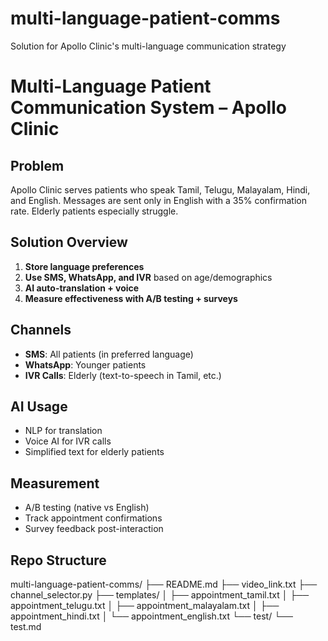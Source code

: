 # multi-language-patient-comms
Solution for Apollo Clinic's multi-language communication strategy

# Multi-Language Patient Communication System – Apollo Clinic

## Problem
Apollo Clinic serves patients who speak Tamil, Telugu, Malayalam, Hindi, and English. Messages are sent only in English with a 35% confirmation rate. Elderly patients especially struggle.

## Solution Overview
1. **Store language preferences**
2. **Use SMS, WhatsApp, and IVR** based on age/demographics
3. **AI auto-translation + voice**
4. **Measure effectiveness with A/B testing + surveys**

## Channels
- **SMS**: All patients (in preferred language)
- **WhatsApp**: Younger patients
- **IVR Calls**: Elderly (text-to-speech in Tamil, etc.)

## AI Usage
- NLP for translation
- Voice AI for IVR calls
- Simplified text for elderly patients

## Measurement
- A/B testing (native vs English)
- Track appointment confirmations
- Survey feedback post-interaction

## Repo Structure
multi-language-patient-comms/
├── README.md
├── video_link.txt
├── channel_selector.py
├── templates/
│   ├── appointment_tamil.txt
│   ├── appointment_telugu.txt
│   ├── appointment_malayalam.txt
│   ├── appointment_hindi.txt
│   └── appointment_english.txt
└── test/
    └── test.md
